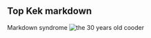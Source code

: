 ## Top Kek markdown

Markdown syndrome
![the 30 years old cooder](https://img.4plebs.org/boards/pol/image/1586/04/1586041419835.png)
